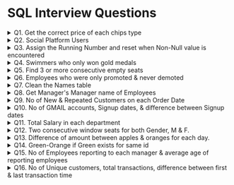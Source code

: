 # SQL Interview Questions
<details>
  <summary>Q1. Get the correct price of each chips type</summary>
  
  #### Problem Statement:
  Write a query to get the listed chips in order of their amounts respectively, if there is no chips mentioned then the amount should be skipped.<br />
    
  #### Table Schema, Sample Input, and output
  
  `Chips` **Table**
  
  | Column Name   | Type     |
  | :------------ |:---------|
  | Chips         | VARCHAR  |
  | Amt           | VARCHAR  |

  **Table Creation:**
  ```sql
  CREATE TABLE Chips_tbl (
    Chips VARCHAR(500),
    Amount VARCHAR(500)
  );
  
  INSERT INTO Chips_tbl(Chips, Amount) VALUES
  ('lays1, uncle_chips1, kurkure1', '10,20,30'),
  ('wafferrs2', '40,50'),
  ('potatochips3, hotchips3, balaji3', '60,70,80');
  ```
  
  **Sample Input:**
  `Chips`
  
  | Chips    | Amt      |
  | :--- | :--- |
  | lays1, uncle_chips1, kurkure1 | 10,20,30 |
  | wafferrs2 | 40,50 |
  | potatochips3, hotchips3, balaji3 | 60,70,80 |

  **Sample Output:**
  | Chips_List | Amt |
  | :--- | :--- |
  | lays1 | 10  |
  | uncle_chips1 | 20  |
  | kurkure1 |  30 |
  | wafferrs2 | 40  |
  | potatochips3 | 60  |
  | hotchips3 |  70 |
  | balaji3   |  80 |

  ```sql
  -- Split the Chips column into multiple rows by delimiter & CROSS APPLY with Main Table
  WITH CTE_Chips AS (
    SELECT T.Chips, C.Ordinal, TRIM(C.Value) AS Chips_List
    FROM Chips_tbl T
    CROSS APPLY STRING_SPLIT(Chips,',',1) C
  ),
  -- Split the Amount column into multiple rows by delimiter & CROSS APPLY with Main Table
  CTE_Amt AS (
    SELECT T.Chips, A.Ordinal, A.Value AS Amt
    FROM Chips_tbl T
    CROSS APPLY STRING_SPLIT(Amount,',',1) A
  )
  -- JOIN both the CTEs on Main Table Chips Column & Ordinal/Index of each chips to identify the price
  SELECT Chips.Chips_List, Amt.Amt 
  FROM CTE_Chips Chips 
  INNER JOIN CTE_Amt Amt
  	ON Chips.Chips = Amt.Chips 
  	AND Chips.Ordinal = Amt.Ordinal;
  ```
</details>
<details>
  <summary>Q2. Social Platform Users</summary>
  
#### Problem Statement:
  Write a query to get the users who are viewers of both platforms, "*Twitch*" & "*Youtube*", and have *atleast once a minimum of 10mins watch time*.<br />
  
#### Table Schema, Sample Input, and output

  `Platforms` **Table**
  
  | Column Name   | Type     |
  | :------------ |:---------|
  | user_id       | INT      |
  | session_start | DATETIME |
  | session_end   | DATETIME |
  | platforms     | VARCHAR  |

  **Table Creation:**

  ```sql
  -- DDL Script for Table creation & loading the data
  CREATE TABLE NamasteSQL.tbl_Platform (
  	user_id INT NOT NULL,
  	session_start DATETIME,
  	session_end DATETIME,
  	platforms VARCHAR(20)
  );
  
  INSERT INTO NamasteSQL.tbl_Platform (user_id, session_start, session_end, platforms) VALUES
  (0, '2020-08-11 05:51:31.000', '2020-08-11 05:54:45.000', 'Twitch'),
  (0, '2020-03-11 03:01:40.000', '2020-03-11 03:01:59.000', 'Twitch'),
  (0, '2020-08-11 03:50:45.000', '2020-08-11 03:55:59.000', 'Youtube'),
  (1, '2020-11-19 06:24:24.000', '2020-11-19 07:24:38.000', 'Youtube'),
  (1, '2020-11-20 06:59:57.000', '2020-11-20 07:20:11.000', 'Twitch'),
  (2, '2020-07-11 03:36:54.000', '2020-07-11 03:37:08.000', 'OTT'),
  (2, '2020-11-14 03:36:05.000', '2020-11-14 03:39:19.000', 'Youtube'),
  (2, '2020-07-11 14:32:19.000', '2020-07-11 14:42:33.000', 'Youtube'),
  (3, '2020-11-26 11:41:47.000', '2020-11-26 11:52:01.000', 'Twitch'),
  (3, '2020-10-11 22:15:14.000', '2020-10-11 22:18:28.000', 'Youtube');
  ```

  **Sample Input:**
  `Platforms` 
  | user_id    | session_start      | session_end   | platforms |
  | :--- | :--- | :---| :--- |
  | 0 | 2020-08-11 05:51:31.000 | 2020-08-11 05:54:45.000 | Twitch |
  | 0 | 2020-03-11 03:01:40.000 | 2020-03-11 03:01:59.000 | Twitch |
  | 0 | 2020-08-11 03:50:45.000 | 2020-08-11 03:55:59.000 | Youtube |
  | 1 | 2020-11-19 06:24:24.000 | 2020-11-19 07:24:38.000 | Youtube |
  | 1 | 2020-11-20 06:59:57.000 | 2020-11-20 07:20:11.000 | Twitch |
  | 2 | 2020-07-11 03:36:54.000 | 2020-07-11 03:37:08.000 | OTT |
  | 2 | 2020-11-14 03:36:05.000 | 2020-11-14 03:39:19.000 | Youtube |
  | 2 | 2020-07-11 14:32:19.000 | 2020-07-11 14:42:33.000 | Youtube |
  | 3 | 2020-11-26 11:41:47.000 | 2020-11-26 11:52:01.000 | Twitch |
  | 3 | 2020-10-11 22:15:14.000 | 2020-10-11 22:18:28.000 | Youtube |

  **Sample Output:**
  | user_id |
  | :--- |
  | 1 |
  | 3 |

  
  **Solution:**<br />
  `Method 1`
  ```sql
  -- Approach 1 - Using GROUP BY, CTE & INNER JOIN
  WITH cte_users AS (
  	-- Get the users of two platforms (Twitch & Youtube)
  	SELECT user_id
  	FROM NamasteSQL.tbl_Platform
  	WHERE platforms IN ('Twitch', 'Youtube')
  	GROUP BY user_id
  	HAVING COUNT(DISTINCT platforms) = 2
  ),
  cte_duration AS (
  	-- Get the users who have at least 10mins of watch time on either Twitch or Youtube
  	SELECT user_id
  	FROM NamasteSQL.tbl_Platform
  	WHERE platforms IN ('Twitch', 'Youtube')
  	AND DATEDIFF(MINUTE, session_start, session_end) >= 10
  )
  -- Final query to find the users of both platforms who have at least 10mins of watch time once
  SELECT DISTINCT u.user_id
  FROM cte_users u INNER JOIN cte_duration d
  ON u.user_id = d.user_id;
  ```

  `Method 2`
  ```sql
  -- Approach 2 - Using DENSE_RANK() & INNER JOIN
  SELECT DISTINCT D.user_id
  FROM NamasteSQL.tbl_Platform D
  INNER JOIN (
  	SELECT user_id, DENSE_RANK() OVER(PARTITION BY user_id ORDER BY platforms) AS drank
  	FROM NamasteSQL.tbl_Platform
  	WHERE platforms IN ('Twitch', 'Youtube')
  ) U ON D.user_id = U.user_id
  WHERE DATEDIFF(MINUTE, D.session_start, D.session_end) >= 10
  AND u.drank = 2;
  ``` 
</details>
<details>
  <summary>Q3. Assign the Running Number and reset when Non-Null value is encountered</summary>
  
#### Problem Statement:
  Write a query to get the Running number when the flag encounters a NULL & again reset it for the next subsequent follow-up when it encounters a Non-NULL value.<br />
  
#### Table Schema, Sample Input, and output

  `Log_tbl` **Table**
  
  | Column Name   | Type     |
  | :------------ |:---------|
  | id            | INT      |
  | date          | DATE     |
  | flag          | INT      |

  **Table Creation:**

  ```sql
  -- DDL Script for Table creation & loading the data
  CREATE TABLE NamasteSQL.Log_tbl (
  	id INT,
  	date DATE,
  	flag INT
  );
  
  INSERT INTO NamasteSQL.Log_tbl (id, date, flag) VALUES
  (1, '2019-01-01', null),
  (1, '2019-01-02', null),
  (1, '2019-01-03', null),
  (1, '2019-01-04', 1),
  (1, '2019-01-05', null),
  (1, '2019-01-06', null),
  (1, '2019-01-07', 1),
  (2, '2019-01-02', 1),
  (2, '2019-01-03', null),
  (2, '2019-01-04', 1),
  (2, '2019-01-05', null),
  (2, '2019-01-06', null);
  ```

  **Sample Input:**
  `Log_tbl`
  | id    | date      | flag   |
  | :--- | :--- | :--- |
  |1 | 2019-01-01 | null |
  |1 | 2019-01-02 | null |
  |1 | 2019-01-03 | null |
  |1 | 2019-01-04 | 1 |
  |1 | 2019-01-05 | null |
  |1 | 2019-01-06 | null |
  |1 | 2019-01-07 | 1 |
  |2 | 2019-01-02 | 1 |
  |2 | 2019-01-03 | null |
  |2 | 2019-01-04 | 1 |
  |2 | 2019-01-05 | null |
  |2 | 2019-01-06 | null |

  **Sample Output:**
  | id   | date | flag | running_num |
  | :--- | :--- | :--- | :--- |
  |1 | 2019-01-01 | null | 1 |
  |1 | 2019-01-02 | null | 2 |
  |1 | 2019-01-03 | null | 3 |
  |1 | 2019-01-04 | 1 | null |
  |1 | 2019-01-05 | null | 1 |
  |1 | 2019-01-06 | null | 2 |
  |1 | 2019-01-07 | 1 | null |
  |2 | 2019-01-02 | 1 | null |
  |2 | 2019-01-03 | null | 1 |
  |2 | 2019-01-04 | 1 | null |
  |2 | 2019-01-05 | null | 1 |
  |2 | 2019-01-06 | null | 2 |

  **Solution**
  ```sql
	-- Assigning the row number for each record, and row number order by date for partitions (with & without flag value NULL)
	-- Perform rnum1 - rnum2 to get the different value assigned to each group of NULL records and add new row number to get running number
	WITH cte_data AS (
		SELECT 
			 id
			,date
			,flag
			,ROW_NUMBER() OVER(ORDER BY date, id) AS rnum1
			,ROW_NUMBER() OVER(PARTITION BY id, (CASE WHEN flag IS NULL THEN 1 ELSE 0 END) ORDER BY date) AS rnum2
		FROM NamasteSQL.Log_tbl
	)

	SELECT 
		 id
		,date
		,flag
		,CASE
			WHEN flag IS NULL THEN
	  			ROW_NUMBER() OVER(PARTITION BY id, rnum1-rnum2 ORDER BY id, date)
			ELSE NULL
		 END AS running_num
	FROM cte_data
	ORDER BY id, date;
  ```
</details>
<details>
  <summary>Q4. Swimmers who only won gold medals</summary>
  
#### Problem Statement:
  Write a query to find the *no of gold medals per swimmer for swimmer who ONLY won gold medals*.<br />
  
#### Table Schema, Sample Input, and output

  `Players` **Table**
  
  | Column Name   | Type     |
  | :------------ |:---------|
  | id     | INT      |
  | event  | VARCHAR  |
  | year   | SMALLINT |
  | gold   | VARCHAR  |
  | silver | VARCHAR  |
  | bronze | VARCHAR  |

  **Table Creation:**

  ```sql
  -- DDL Script for Table creation & loading the data
  CREATE TABLE NamasteSQL.Players(
	id INT,
	event VARCHAR(200),
	year SMALLINT,
	gold VARCHAR(25),
	silver VARCHAR(25),
	bronze VARCHAR(25)
  );
  
  INSERT INTO NamasteSQL.Players(id, event, year, gold, silver, bronze) VALUES
  (1, '100m', '2016', 'Amthhew', 'Donald', 'Barbara'),
  (2, '200m', '2016', 'Nichole', 'Alvaro', 'janet'),
  (3, '500m', '2016', 'Charles', 'Nichole', 'Susana'),
  (4, '100m', '2016', 'Ronald', 'maria', 'paula'),
  (5, '200m', '2016', 'Alfred', 'carol', 'Steven'),
  (6, '500m', '2016', 'Nichole', 'Alfred', 'Brandon'),
  (7, '100m', '2016', 'Charles', 'Dennis', 'Susana'),
  (8, '200m', '2016', 'Thomas', 'Dawn', 'catherine'),
  (9, '500m', '2016', 'Thomas', 'Dennins', 'paula'),
  (10, '100m', '2016', 'Charles', 'Dennis', 'Susana'),
  (11, '200m', '2016', 'jessica', 'Donald', 'Stefeney'),
  (12, '500m', '2016', 'Thomas', 'Steven', 'Catherine');
  ```

  **Sample Input:** <br />
  `Players`
  
  | id    | event  | year  | gold  |  silver  |  bronze |
  | :---  | :---   | :---  | :---  | :---     | :---    |
  |1 | 100m | 2016 | Amthhew | Donald | Barbara |
  |2 | 200m | 2016 | Nichole | Alvaro | janet |
  |3 | 500m | 2016 | Charles | Nichole | Susana |
  |4 | 100m | 2016 | Ronald | maria | paula |
  |5 | 200m | 2016 | Alfred | carol | Steven |
  |6 | 500m | 2016 | Nichole | Alfred | Brandon |
  |7 | 100m | 2016 | Charles | Dennis | Susana |
  |8 | 200m | 2016 | Thomas | Dawn | catherine |
  |9 | 500m | 2016 | Thomas | Dennins | paula |
  |10 | 100m | 2016 | Charles | Dennis | Susana |
  |11 | 200m | 2016 | jessica | Donald | Stefeney |
  |12 | 500m | 2016 | Thomas | Steven | Catherine |

  **Sample Output:**
  | player | no_of_gold |
  | :---   | :---       |
  | Amthhew | 1 |
  | Charles | 3 |
  | jessica | 1 |
  | Ronald  | 1 |
  | Thomas  | 3 |

  **Solution:**<br />
  `Method 1`
  ```sql
  -- Using LEFT JOIN & GROUP BY
  SELECT g.gold AS name, COUNT(*) AS no_of_gold
  FROM NamasteSQL.Players g
  LEFT JOIN NamasteSQL.Players s
    ON LOWER(g.gold) = LOWER(s.silver)
  LEFT JOIN NamasteSQL.Players b
    ON LOWER(g.gold) = LOWER(b.bronze)
  WHERE s.silver IS NULL AND b.bronze IS NULL
  GROUP BY g.gold;
  ```

  `Method 2`
  ```sql
  -- Using UNION ALL & CTE
  WITH silver_bronze_players AS (
	SELECT DISTINCT silver AS name
	FROM NamasteSQL.Players
	UNION ALL
	SELECT DISTINCT bronze AS name
	FROM NamasteSQL.Players
  )
  SELECT gold AS player, COUNT(*) AS no_of_gold
  FROM NamasteSQL.Players
  WHERE LOWER(gold) NOT IN (
	SELECT LOWER(name)
	FROM silver_bronze_players
  )
  GROUP BY gold;
  ``` 
</details>
<details>
  <summary>Q5. Find 3 or more consecutive empty seats</summary>
  
#### Problem Statement:
  Write a query to get the *list of 3 or more Consecutive empty seats*.<br />
  
#### Table Schema, Sample Input, and output

  `Seats` **Table**
  
  | Column Name | Type   |
  | :-------- |:-------  |
  | seat_no   | SMALLINT |
  | is_empty  | CHAR     |

  **Table Creation:**

  ```sql
  -- DDL Script for Table creation & loading the data
  CREATE TABLE NamasteSQL.Seats (
	seat_no SMALLINT,
	is_empty CHAR(1)
  );
  
  INSERT INTO NamasteSQL.Seats(seat_no, is_empty) VALUES
  (1, 'N'),
  (2, 'Y'),
  (3, 'N'),
  (4, 'Y'),
  (5, 'Y'),
  (6, 'Y'),
  (7, 'N'),
  (8, 'Y'),
  (9, 'Y'),
  (10, 'Y'),
  (11, 'Y'),
  (12, 'N'),
  (13, 'Y'),
  (14, 'Y');
  ```

  **Sample Input:** <br />
  `Seats` 
  | seat_no | is_empty |
  | :---    | :---     |
  |1 | N |
  |2 | Y |
  |3 | N |
  |4 | Y |
  |5 | Y |
  |6 | Y |
  |7 | N |
  |8 | Y |
  |9 | Y |
  |10 | Y |
  |11 | Y |
  |12 | N |
  |13 | Y |
  |14 | Y |

  **Sample Output:**
  | seat_no | is_empty |
  | :---    | :---     |
  |4 | Y |
  |5 | Y |
  |6 | Y |
  |8 | Y |
  |9 | Y |
  |10 | Y |
  |11 | Y |

  **Solution**
  ```sql
  WITH empty_seats AS (
	SELECT 
		 seat_no
		,is_empty
		,seat_no - ROW_NUMBER() OVER(ORDER BY seat_no) AS diff
	FROM NamasteSQL.Seats
	WHERE is_empty='Y'
  )

  SELECT
	 seat_no
	,is_empty
  FROM empty_seats empty
  INNER JOIN (
	SELECT diff
	FROM empty_seats
	GROUP BY diff
	HAVING COUNT(*) >= 3 ) empty3
  ON empty.diff = empty3.diff;
  ```
</details>
<details>
  <summary>Q6. Employees who were only promoted & never demoted</summary>
  
#### Problem Statement:
  Write a query to print only those employee names who were *only promoted & never demoted*.<br />
  
#### Table Schema, Sample Input, and output

  `Employee_tbl` **Table**
  
  | Column Name    | Type     |
  | :------------  |:---------|
  | emp_name       | VARCHAR  |
  | promotion_date | DATE     |
  | position       | VARCHAR  |

  `Designation_tbl` **Table**
  
  | Column Name    | Type     |
  | :------------  |:---------|
  | designation_order | SMALLINT |
  | designation       | VARCHAR  |
  
  **Table Creation:**

  ```sql
  -- DDL Script for Table creation & loading the data
  CREATE TABLE NamasteSQL.Employee_tbl(
	emp_name VARCHAR(20),
	promotion_date DATE,
	position VARCHAR(20)
  );
  
  INSERT INTO NamasteSQL.Employee_tbl(emp_name, promotion_date, position) VALUES
  ('A', '1999-10-10', 'Clerk'),
  ('A', '1999-12-10', 'Agent'),
  ('A', '2000-02-01', 'Clerk'),
  ('B', '2000-01-01', 'Agent'),
  ('B', '2000-02-02', 'Assistant Manager'),
  ('B', '2000-05-15', 'Manager'),
  ('C', '2000-05-01', 'Assistant Manager'),
  ('C', '2000-05-06', 'Agent'),
  ('D', '2000-02-01', 'Agent'),
  ('D', '2000-05-10', 'Assistant Manager'),
  ('D', '2000-06-15', 'Head Manager');
  
  CREATE TABLE NamasteSQL.Designaton_tbl(
	designation_order SMALLINT,
	designation VARCHAR(20)
  );
  
  INSERT INTO NamasteSQL.Designaton_tbl(designation_order, designation) VALUES
  (1, 'Clerk'),
  (2, 'Agent'),
  (3, 'Assistant Manager'),
  (4, 'Manager'),
  (5, 'Head Manager');
  ```

  **Sample Input:**
  
  `Employee_tbl`
  
  | emp_name | promotion_date | position |
  | :---     | :---           | :---     |
  | A | 1999-10-10 | Clerk |
  | A | 1999-12-10 | Agent |
  | A | 2000-02-01 | Clerk |
  | B | 2000-01-01 | Agent |
  | B | 2000-02-02 | Assistant Manager |
  | B | 2000-05-15 | Manager |
  | C | 2000-05-01 | Assistant Manager |
  | C | 2000-05-06 | Agent |
  | D | 2000-02-01 | Agent |
  | D | 2000-05-10 | Assistant Manager |
  | D | 2000-06-15 | Head Manager |
  
  `Designaton_tbl`
  | designation_order | designation |
  | :---              | :---        |
  | 1 | Clerk |
  | 2 | Agent |
  | 3 | Assistant Manager |
  | 4 | Manager |
  | 5 | Head Manager |

  **Sample Output:**
  | emp_name |
  | :--- |
  | B |
  | D |

  **Solution:**
  ```sql
  WITH emp_position AS (
	SELECT 
	   e.emp_name
	  ,e.promotion_date
	  ,e.position
	  ,d.designation_order
	  ,ROW_NUMBER() OVER(PARTITION BY e.emp_name ORDER BY e.promotion_date) AS pro_num
	  ,ROW_NUMBER() OVER(PARTITION BY e.emp_name ORDER BY d.designation_order) AS pos_num
	FROM NamasteSQL.Employee_tbl e
	LEFT JOIN NamasteSQL.Designaton_tbl d
	ON e.position = d.designation
  )
  SELECT DISTINCT emp_name
  FROM emp_position
  WHERE pro_num - pos_num = 0;
  ```
</details>
<details>
  <summary>Q7. Clean the Names table</summary>
  
#### Problem Statement:
  Write a query to clean the input table - Names and provide the First name & Last name as shown in the sample output.<br />
  
#### Table Schema, Sample Input, and output

  `Names` **Table**
  
  | Column Name | Type     |
  | :--------   |:---------|
  | name        | VARCHAR  |
  
  **Table Creation:**

  ```sql
  -- DDL Script for Table creation & loading the data
  CREATE TABLE NamasteSQL.Names(
    name VARCHAR(20)
  );
  
  INSERT INTO NamasteSQL.Names VALUES
  ('AsHiSh dEv'),
  ('KuMar SinGh'),
  ('JohN dOe'),
  ('VaibHAVi IYER'),
  ('kiRAn RaO');
  ```

  **Sample Input:** 
  
  `Names`  
  | name |
  | :--- |
  | AsHiSh dEv |
  | KuMar SinGh |
  | JohN dOe |
  | VaibHAVi IYER |
  | kiRAn RaO |

  **Sample Output:**
  | first_name | last_name |
  | :---       | :---      |
  | Ashish | Dev |
  | Kumar | Singh |
  | John | Doe |
  | Vaibhavi | Iyer |
  | Kiran | Rao |

  **Solution:**<br />
  `Approach1`
  ```sql
  -- Using PARSENAME, REPLACE, LOWER, UPPER, LEFT, RIGHT, and LEN
  WITH cte_names AS (
    SELECT
       LOWER(PARSENAME(REPLACE(name,' ','.'),2)) AS fname
      ,LOWER(PARSENAME(REPLACE(name,' ','.'),1)) AS lname
    FROM NamasteSQL.Names
  )

  SELECT 
     UPPER(LEFT(fname,1))+RIGHT(fname,LEN(fname)-1) AS first_name
    ,UPPER(LEFT(lname,1))+RIGHT(lname,LEN(lname)-1) AS last_name
  FROM cte_names;
  ```
  
  `Approach2`
  ```sql
  -- Using CHARINDEX, SUBSTRING, LOWER, UPPER, and LEN
  WITH cte_names AS (
    SELECT
       LOWER(SUBSTRING(name, 1, CHARINDEX(' ', name)-1)) AS fname
      ,LOWER(SUBSTRING(name, CHARINDEX(' ', name)+1, LEN(name) - CHARINDEX(' ', name))) AS lname
    FROM NamasteSQL.Names)

  SELECT 
     UPPER(SUBSTRING(fname,1,1))+SUBSTRING(fname,2,LEN(fname)-1) AS first_name
    ,UPPER(SUBSTRING(lname,1,1))+SUBSTRING(lname,2,LEN(lname)-1) AS last_name
  FROM cte_names;
  ```
</details>
<details>
  <summary>Q8. Get Manager's Manager name of Employees</summary>
  
#### Problem Statement:
  Write a query to get the the Manager's - N+1 names mapped from the table, also display only those records whose length of Employee names is greater than or
  equal to their N+2 names.<br />
  
  `Refer below mapping:` <br />
  - Employee -> Manager = N+1
  - Employee -> Manager's -> Manager = N+2
	 
#### Table Schema, Sample Input, and output

  `Employee_mapping` **Table**
  
  | Column Name | Type     |
  | :--------   |:---------|
  | id          | SMALLINT |
  | emp_name    | VARCHAR  |
  | manager_id  | SMALLINT |
  
  **Table Creation:**

  ```sql
  -- DDL Script for Table creation & loading the data
  CREATE TABLE NamasteSQL.Employee_mapping(
    id smallint,
    emp_name VARCHAR(20),
    manager_id smallint
  );
  
  INSERT INTO NamasteSQL.Employee_mapping VALUES
  (1, 'ajay', 3),
  (2, 'shalini', 1),
  (3, 'vikas', 2),
  (4, 'akshay', 5),
  (5, 'pooja', 6),
  (6, 'ritvik', 4);
  ```

  **Sample Input:** <br />  
  `Employee_mapping`  
  | id   | emp_name | manager_id |
  | :--- | :---     | :---       |
  | 1 | ajay | 3 |
  | 2 | shalini | 1 |
  | 3 | vikas | 2 |
  | 4 | akshay | 5 |
  | 5 | pooja | 6 |
  | 6 | ritvik | 4 |

  **Sample Output:**
  | emp_name | managers_manager |
  | :---     | :---    |
  | shalini  |	vikas  |
  | vikas	 |  ajay   |
  | akshay   |	ritvik |
  | ritvik   |	pooja  |

  **Solution:**
  ```sql
  -- Using JOIN to get Manager's Manager name of an employee
  SELECT
     e.emp_name
    ,m2.emp_name AS managers_manager
  FROM NamasteSQL.Employee_mapping e
  LEFT JOIN NamasteSQL.Employee_mapping m
    ON e.manager_id = m.id
  LEFT JOIN NamasteSQL.Employee_mapping m2
    ON m.manager_id = m2.id
  WHERE LEN(e.emp_name) >= LEN(m2.emp_name);
  ```
</details>
<details>
  <summary>Q9. No of New & Repeated Customers on each Order Date</summary>
  
#### Problem Statement:
  Write a query to find the total customers, new customers, and repeted customers for each order date.<br />
	 
#### Table Schema, Sample Input, and output

  `Orders` **Table** <br />  
  | Column Name  | Type          |
  | :--------    |:---------     |
  | order_id     | INT, IDENTITY |
  | customer_id  | INT           |
  | order_date   | DATE          |
  | order_amount | INT           |
  
  **Table Creation:** <br />
  ```sql
  -- DDL Script for Table creation & loading the data
  CREATE TABLE NamasteSQL.Orders(
	order_id INT IDENTITY(1,1),
	customer_id INT,
	order_date DATE,
	order_amount INT
  );
  
  INSERT INTO NamasteSQL.Orders(customer_id, order_date, order_amount) VALUES
  (100, '2022-01-01', 2000),
  (200, '2022-01-01', 2500),
  (300, '2022-01-01', 2100),
  (100, '2022-01-02', 2000),
  (400, '2022-01-02', 2200),
  (500, '2022-01-02', 2700),
  (100, '2022-01-03', 3000),
  (400, '2022-01-03', 1000),
  (600, '2022-01-03', 3000);
  ```

  **Sample Input:** <br />  
  `Orders`  
  | order_id   | customer_id | order_date | order_amount |
  | :---       | :---        | :---       | :---         |
  | 1 | 100 | 2022-01-01 | 2000 |
  | 2 | 200 | 2022-01-01 | 2500 |
  | 3 | 300 | 2022-01-01 | 2100 |
  | 4 | 100 | 2022-01-02 | 2000 |
  | 5 | 400 | 2022-01-02 | 2200 |
  | 6 | 500 | 2022-01-02 | 2700 |
  | 7 | 100 | 2022-01-03 | 3000 |
  | 8 | 400 | 2022-01-03 | 1000 |
  | 9 | 600 | 2022-01-03 | 3000 |

  **Sample Output:**
  | order_date | total_customers | new_customers | repeated_customers |
  | :---       | :---            | :---          | :---               |
  | 2022-01-01 | 3 | 3 | 0 |
  | 2022-01-02 | 3 | 2 | 1 |
  | 2022-01-03 | 3 | 1 | 2 |

  **Solution:** <br />
  `Method 1`
  ```sql
  -- Using JOIN & GROUP BY
  WITH first_order AS (
    SELECT
       customer_id
	  ,MIN(order_date) AS first_order_date
    FROM NamasteSQL.Orders
    GROUP BY customer_id
  )
  SELECT
    o.order_date
    ,COUNT(o.customer_id) AS total_customers
    ,SUM( CASE WHEN o.order_date = f.first_order_date THEN 1 ELSE 0 END ) AS new_customers
    ,SUM( CASE WHEN o.order_date > f.first_order_date THEN 1 ELSE 0 END ) AS repeated_customers
  FROM NamasteSQL.Orders o
  LEFT JOIN first_order f
  ON o.customer_id = f.customer_id
  GROUP BY o.order_date;
  ```
  
  `Method 2`
  ```sql
  -- Using ROW_NUMBER() & GROUP BY
  WITH order_entry AS (
    SELECT
       customer_id
      ,order_date
      ,ROW_NUMBER() OVER(PARTITION BY customer_id ORDER BY order_date) AS order_no
    FROM NamasteSQL.Orders
  )
  SELECT
     order_date
    ,COUNT( customer_id ) AS total_customers
    ,SUM( CASE WHEN order_no = 1 THEN 1 ELSE 0 END ) AS new_customers
    ,SUM( CASE WHEN order_no > 1 THEN 1 ELSE 0 END ) AS repeated_customers
  FROM order_entry
  GROUP BY order_date;
  ```
</details>
<details>
  <summary>Q10. No of GMAIL accounts, Signup dates, & difference between Signup dates</summary>
  
#### Problem Statement:
  Write a query to find the *No of GMAIL accounts, Latest & First Signup date, difference between Latest & First Signup date*.<br />
	 
#### Table Schema, Sample Input, and output

  `email_signup` **Table** <br />  
  | Column Name | Type    |
  | :--------   |:------- |
  | id          | INT     |
  | email_id    | VARCHAR |
  | signup_date | DATE    |
  
  **Table Creation:** <br />
  ```sql
  -- DDL Script for Table creation & loading the data
  CREATE TABLE NamasteSQL.email_signup (
	id INT,
	email_id VARCHAR(100),
	signup_date DATE
  );

  INSERT INTO NamasteSQL.email_signup(id, email_id, signup_date) VALUES
  (1, 'Rajesh@Gmail.com', '2022-02-01'),
  (2, 'Rakesh_gmail@rediffmail.com', '2023-01-22'),
  (3, 'Hitest@Gmail.com', '2020-09-08'),
  (4, 'Salil@Gmmail.com', '2019-07-05'),
  (5, 'Himanshu@Yahoo.com', '2023-05-09'),
  (6, 'Hitesh@Twitter.com', '2015-01-01'),
  (7, 'Rakesh@facebook.com', null);
  ```

  **Sample Input:** <br />  
  `email_signup`  
  | id   | email_id | signup_date |
  | :--- | :---     | :---        |
  | 1 | Rajesh@Gmail.com | 2022-02-01 |
  | 2 | Rakesh_gmail@rediffmail.com | 2023-01-22 |
  | 3 | Hitest@Gmail.com | 2020-09-08 |
  | 4 | Salil@Gmmail.com | 2019-07-05 |
  | 5 | Himanshu@Yahoo.com | 2023-05-09 |
  | 6 | Hitesh@Twitter.com | 2015-01-01 |
  | 7 | Rakesh@facebook.com | null |

  **Sample Output:**
  | gmail_accounts | latest_signup_date | first_signup_date | diff_in_days |
  | :---           | :---               | :---              | :---         |
  | 2              | 2022-02-01         | 2020-09-08        | 511          |

  **Solution:**<br />
  `Method 1`
  ```sql
  -- Using CHARINDEX & SUBSTRING
  SELECT
     COUNT(id) AS gmail_accounts
    ,MAX(signup_date) AS latest_signup_date
    ,MIN(signup_date) AS first_signup_date
    ,DATEDIFF(day, MIN(signup_date), MAX(signup_date)) AS diff_in_days
  FROM NamasteSQL.email_signup
  WHERE LOWER(SUBSTRING(email_id, CHARINDEX('@',email_id)+1,9)) = 'gmail.com';
  ```
  
  `Method 2`
  ```sql
  -- Using LOWER
  SELECT
     COUNT(id) AS gmail_accounts
    ,MAX(signup_date) AS latest_signup_date
    ,MIN(signup_date) AS first_signup_date
    ,DATEDIFF(day, MIN(signup_date), MAX(signup_date)) AS diff_in_days
  FROM NamasteSQL.email_signup
  WHERE LOWER(email_id) LIKE '%gmail.com';
  ```
  
  `Optional`<br />
  *If the requirement is to find the data across each email domain, then we may use below query.*<br />
  ```sql
  SELECT
     RIGHT(email_id, LEN(email_id) - CHARINDEX('@',email_id)) AS email_domain
    ,COUNT(id) AS email_accounts
    ,MAX(signup_date) AS latest_signup_date
    ,MIN(signup_date) AS first_signup_date
    ,DATEDIFF(day, MIN(signup_date), MAX(signup_date)) AS diff_in_days
  FROM NamasteSQL.email_signup
  GROUP BY RIGHT(email_id, LEN(email_id) - CHARINDEX('@',email_id));
  ```
</details>
<details>
  <summary>Q11. Total Salary in each department</summary>
  
#### Problem Statement:
  Write a query to print *The total salary for each department*.<br />
	 
#### Table Schema, Sample Input, and output

  `Dept_tbl` **Table** <br />  
  | Column Name | Type    |
  | :--------   |:------- |
  | id_deptname | VARCHAR |
  | emp_name    | VARCHAR |
  | salary      | INT     |
  
  **Table Creation:** <br />
  ```sql
  -- DDL Script for Table creation & loading the data
  CREATE TABLE NamasteSQL.Dept_tbl(
	id_deptname VARCHAR(20),
	emp_name VARCHAR(25),
	salary INT
  );

  INSERT INTO NamasteSQL.Dept_tbl(id_deptname, emp_name, salary) VALUES
  ('1111-MATH', 'RAHUL', 10000),
  ('1111-MATH', 'RAKESH', 20000),
  ('2222-SCIENCE', 'AKASH', 10000),
  ('222-SCIENCE', 'ANDREW', 10000),
  ('22-CHEM', 'ANKIT', 25000),
  ('3333-CHEM', 'SONIKA', 12000),
  ('4444-BIO', 'HITESH', 2300),
  ('44-BIO', 'AKSHAY', 10000);
  ```

  **Sample Input:**  
  `Dept_tbl`  
  | id_deptname | emp_name | salary |
  | :---        | :---     | :---   |
  | 1111-MATH | RAHUL | 10000 |
  | 1111-MATH | RAKESH | 20000 |
  | 2222-SCIENCE | AKASH | 10000 |
  | 222-SCIENCE | ANDREW | 10000 |
  | 22-CHEM | ANKIT | 25000 |
  | 3333-CHEM | SONIKA | 12000 |
  | 4444-BIO | HITESH | 2300 |
  | 44-BIO | AKSHAY | 10000 |

  **Sample Output:**
  | dept_name | total_salary |
  | :---      | :---         |
  | BIO |	12300 |
  | CHEM | 37000 |
  | MATH | 30000 |
  | SCIENCE | 20000 |

  **Solution:**<br />
  `Method 1`
  ```sql
  -- Using SUBSTRING, CHARINDEX, LEN, GROUP BY
  SELECT 
     SUBSTRING(id_deptname, CHARINDEX('-', id_deptname)+1, LEN(id_deptname) - CHARINDEX('-', id_deptname)) AS dept_name
    ,SUM(salary) AS total_salary
  FROM NamasteSQL.Dept_tbl
  GROUP BY SUBSTRING(id_deptname, CHARINDEX('-', id_deptname)+1, LEN(id_deptname) - CHARINDEX('-', id_deptname));
  ```
  
  `Method 2`
  ```sql
  -- Using RIGHT, CHARINDEX, LEN, GROUP BY
  SELECT 
     RIGHT(id_deptname, LEN(id_deptname) - CHARINDEX('-', id_deptname)) AS dept_name
    ,SUM(salary) AS total_salary
  FROM NamasteSQL.Dept_tbl
  GROUP BY RIGHT(id_deptname, LEN(id_deptname) - CHARINDEX('-', id_deptname));
  ```
  
  `Method 3`
  ```sql
  -- Using PARSENAME, REPLACE, GROUP BY
  SELECT 
     PARSENAME(REPLACE(id_deptname, '-', '.'),1) AS dept_name
    ,SUM(salary) AS total_salary
  FROM NamasteSQL.Dept_tbl
  GROUP BY PARSENAME(REPLACE(id_deptname, '-', '.'),1);  
  ```
  
  `Method 4`
  ```sql
  -- Using STRING_SPLIT, GROUP BY
  SELECT 
     value AS dept_name
    ,SUM(salary) AS total_salary
  FROM Dept_tbl 
  CROSS APPLY STRING_SPLIT(id_deptname, '-', 1)
  WHERE ordinal = 2
  GROUP BY value;  
  ```
</details>
<details>
  <summary>Q12. Two consecutive window seats for both Gender, M & F.</summary>
  
#### Problem Statement:
  Write a query to get *The two consecutive window seats for both Gender, "M" & "F", also assign Ranks from the Highest Seat no. to the Lowest Seat no*.<br />
	 
#### Table Schema, Sample Input, and output

  `Seats_tbl` **Table** <br />  
  | Column Name | Type     |
  | :--------   |:-------  |
  | gender      | CHAR     |
  | window_seat | SMALLINT |
  
  **Table Creation:** <br />
  ```sql
  -- DDL Script for Table creation & loading the data
  CREATE TABLE NamasteSQL.Seats_tbl(
    gender CHAR(1),
    window_seat SMALLINT
  );
  
  INSERT into NamasteSQL.seats_tbl values
  ('M', 1),
  ('F', 2),
  ('M', 3),
  ('M', 4),
  ('F', 5),
  ('F', 6),
  ('M', 7);
  ```

  **Sample Input:**  
  `Seats_tbl`  
  | gender | window_seat |
  | :---   | :---        |
  | M | 1 |
  | F | 2 |
  | M | 3 |
  | M | 4 |
  | F | 5 |
  | F | 6 |
  | M | 7 |

  **Sample Output:**
  | gender | window_seat | rnk  |
  | :---   | :---        | :--- |
  | M	| 3	| 2 |
  | M	| 4	| 1 |
  | F	| 5	| 2 |
  | F	| 6	| 1 |

  **Solution:**<br />
  ```sql
  -- Assign the ROW_NUMBER for each seat occupied PARTITION BY gender.
  -- Calculate the difference between Seat_No & ROW_NUMBER
  WITH window_seats AS (
    SELECT
      gender
     ,window_seat
     ,window_seat - ROW_NUMBER() OVER(PARTITION BY gender ORDER BY window_seat) AS diff
    FROM NamasteSQL.Seats_tbl
  ),
  -- If the diff is same i.e window seats occupied consecutively
  conseq_seats AS (
    SELECT
      gender
     ,diff
    FROM window_seats
    GROUP BY gender, diff
    HAVING COUNT(*) >= 2)
  -- Join Window Seats with Consecutive Seats to identify the result
  SELECT
     w.gender
    ,w.window_seat
    ,ROW_NUMBER() OVER(PARTITION BY w.gender ORDER BY window_seat DESC) AS rnk
  FROM window_seats w
  INNER JOIN conseq_seats c
     ON w.diff = c.diff AND w.gender = c.gender
  ORDER BY w.window_seat;
  ```
</details>
<details>
  <summary>Q13. Difference of amount between apples & oranges for each day.</summary>
  
#### Problem Statement:
  Write a query to get *The difference of amount between apples & oranges for each day*.<br />
	 
#### Table Schema, Sample Input, and output

  `Sales_tbl` **Table** <br />  
  | Column Name | Type     |
  | :--------   |:-------  |
  | sales_date  | DATE     |
  | fruits      | VARCHAR  |
  | sold_num    | SMALLINT |
  
  **Table Creation:** <br />
  ```sql
  -- DDL Script for Table creation & loading the data
  CREATE TABLE NamasteSQL.Sales_tbl(
	sales_date DATE,
	fruits VARCHAR(25),
	sold_num SMALLINT
  );

  INSERT INTO NamasteSQL.Sales_tbl(sales_date, fruits, sold_num) VALUES
  ('2020-05-01', 'apples', 10),
  ('2020-05-01', 'oranges', 8),
  ('2020-05-02', 'apples', 15),
  ('2020-05-02', 'oranges', 15),
  ('2020-05-03', 'apples', 20),
  ('2020-05-03', 'oranges', 0),
  ('2020-05-04', 'apples', 15),
  ('2020-05-04', 'oranges', 16);
  ```

  **Sample Input:**  
  `Sales_tbl`  
  | sales_date | fruits | sold_num |
  | :---       | :---   | :---     |
  | 2020-05-01 | apples | 10 |
  | 2020-05-01 | oranges | 8 |
  | 2020-05-02 | apples | 15 |
  | 2020-05-02 | oranges | 15 |
  | 2020-05-03 | apples | 20 |
  | 2020-05-03 | oranges | 0 |
  | 2020-05-04 | apples | 15 |
  | 2020-05-04 | oranges | 16 |

  **Sample Output:**
  | sales_date | diff | 
  | :---       | :--- |
  | 2020-05-01 | 2 |
  | 2020-05-02 | 0 |
  | 2020-05-03 | 20 |
  | 2020-05-04 | -1 |

  **Solution:**<br />  
  `Method 1`
  ```sql
  -- Using CTE for each fruit type and JOIN
  WITH apple_sales AS (
	SELECT sales_date, sold_num
	  FROM NamasteSQL.Sales_tbl
	 WHERE fruits = 'apples'
  ),
  orange_sales AS (
	SELECT sales_date, sold_num
	  FROM NamasteSQL.Sales_tbl
	 WHERE fruits = 'oranges'
  )
  SELECT a.sales_date, a.sold_num - o.sold_num AS diff
  FROM apple_sales a 
  LEFT JOIN orange_sales o
    ON a.sales_date = o.sales_date
  ORDER BY a.sales_date;
  ```
  
  `Method 2`
  ```sql
  -- Using CASE WHEN to generate the Fruit Sold_num as columns and
  -- CTE, GROUP BY for difference calculation 
  WITH fruit_Sales AS (
    SELECT 
	    sales_date
	   ,CASE WHEN fruits = 'apples' THEN sold_num ELSE 0 END AS apple_sales
	   ,CASE WHEN fruits = 'oranges' THEN sold_num ELSE 0 END AS orange_sales
    FROM NamasteSQL.Sales_tbl
  )
  SELECT
     sales_date
	,SUM(apple_sales) - SUM(orange_sales) AS diff
  FROM fruit_Sales
  GROUP BY sales_date
  ORDER BY sales_date;
  ```
  
  `Method 3`
  ```sql
  -- Simple CASE WHEN & GROUP BY
  SELECT
     Sales_date
	,SUM(CASE 
		  WHEN fruits = 'apples' THEN sold_num
		  WHEN fruits = 'oranges' THEN -sold_num
		 END
		) AS diff
  FROM NamasteSQL.Sales_tbl
  GROUP BY sales_date
  ORDER BY sales_date;  
  ```
</details>
<details>
  <summary>Q14. Green-Orange if Green exists for same id</summary>
  
#### Problem Statement:
  Write a query to get *Green-Orange if Green exists for same ids if not then display the respective color if its only Green*.<br />
	 
#### Table Schema, Sample Input, and output

  `Colors` **Table** <br />  
  | Column Name | Type     |
  | :--------   |:-------  |
  | id          | SMALLINT |
  | color       | VARCHAR  |
  
  **Table Creation:**
  ```sql
  -- DDL Script for Table creation & loading the data
  CREATE TABLE NamasteSQL.Colors(
    id SMALLINT,
    color VARCHAR(20)
  );

  INSERT INTO NamasteSQL.Colors(id, color) VALUES
  (1, 'Green'),
  (1, 'Green-Orange'),
  (2, 'Black'),
  (3, 'Blue'),
  (4, 'Red'),
  (5, 'Green'),
  (5, 'Green-Orange'),
  (6, 'Green'),
  (7, 'Green'),
  (8, 'Green'),
  (8, 'Green-Orange'),
  (9, 'Green'),
  (10, 'Green');
  ```

  **Sample Input:**  
  `Colors`  
  | id   | color    | 
  | :--- | :---     |
  | 1 | Green |
  | 1 | Green-Orange |
  | 2 | Black |
  | 3 | Blue |
  | 4 | Red |
  | 5 | Green |
  | 5 | Green-Orange |
  | 6 | Green |
  | 7 | Green |
  | 8 | Green |
  | 8 | Green-Orange |
  | 9 | Green |
  | 10 | Green |

  **Sample Output:**
  | id   | color |
  | :--- | :---  |
  | 1 | Green-Orange |
  | 5 | Green-Orange |
  | 6 | Green |
  | 7 | Green |
  | 8 | Green-Orange |
  | 9 | Green |
  | 10 | Green |

  **Solution:**
  ```sql
  -- JOIN green color result set with green-orange and if the id matches,
  -- get green-orange else green
  SELECT gc.id, ISNULL(c.color, gc.color) AS color
  FROM (
	SELECT id, color
	FROM NamasteSQL.Colors
	WHERE LOWER(color) = 'green'
  ) gc
  LEFT JOIN (
	SELECT id, color
	FROM NamasteSQL.Colors
	WHERE LOWER(color) = 'green-orange'
  ) c
  ON gc.id = c.id;
  ```
</details>
<details>
  <summary>Q15. No of Employees reporting to each manager & average age of reporting employees</summary>
  
#### Problem Statement:
  Write a query to report *The ids and the names of all managers, the no of employees who report directly to them, <br />
  and the average age of the reports rounded to the nearest integer*.<br />
	 
#### Table Schema, Sample Input, and output

  `Reportee_tbl` **Table** <br />  
  | Column Name | Type     |
  | :--------   |:-------  |
  | emp_id      | INT      |
  | emp_name    | VARCHAR  |
  | reports_to  | INT      |
  | age         | TINYINT  |
  
  **Table Creation:**
  ```sql
  -- DDL Script for Table creation & loading the data
  CREATE TABLE NamasteSQL.Reportee_tbl(
	emp_id INT,
	emp_name VARCHAR(30),
	reports_to INT,
	age TINYINT
  );

  INSERT INTO NamasteSQL.Reportee_tbl(emp_id, emp_name, reports_to, age) VALUES
  (9, 'Henry', null, 43),
  (6, 'Alice', 9, 41),
  (4, 'Bob', 9, 36),
  (2, 'Winston', null, 37);
  ```

  **Sample Input:**  
  `Reportee_tbl`  
  | emp_id | emp_name | reports_to | age  |
  | :---   | :---     | :---       | :--- |
  | 9 | Henry | null | 43 |
  | 6 | Alice | 9 | 41 |
  | 4 | Bob | 9 | 36 |
  | 2 | Winston | null | 37 |

  **Sample Output:**
  | emp_id | emp_name | reportee_Count | avg_age |
  | :---   | :---     | :---           | :---    | 
  | 9	   | Henry    |	2              | 39      |

  **Solution:**
  ```sql
  -- SELF JOIN the table on Manager_Id = Employee_Id and 
  -- find the no of reportees & average age
  SELECT
     r.emp_id
    ,r.emp_name
    ,COUNT(m.emp_id) AS reportee_Count
    ,CAST(ROUND(AVG(1.0*m.age),0) AS INT) AS avg_age
  FROM NamasteSQL.Reportee_tbl r
  INNER JOIN NamasteSQL.Reportee_tbl m
  ON m.reports_to=r.emp_id
  GROUP BY r.emp_id, r.emp_name;
  ```
</details>
<details>
  <summary>Q16. No of Unique customers, total transactions, difference between first & last transaction time</summary>
  
#### Problem Statement:
  Write a query to get the no of *unique names, no of transactions, and the difference between the first & last transaction occured on 02-01-2023.*
	 
#### Table Schema, Sample Input, and output

  `Transaction_tbl` **Table** <br />  
  | Column Name | Type     |
  | :--------   |:-------  |
  | name        | CHAR     |
  | trans_id    | INT      |
  | date_time   | DATETIME |
  
  **Table Creation:**
  ```sql
  -- DDL Script for Table creation & loading the data
  CREATE TABLE NamasteSQL.Transaction_tbl (
    name CHAR(1),
    trans_id INT,
    date_time DATETIME
  );

  INSERT INTO NamasteSQL.Transaction_tbl(name, trans_id, date_time) VALUES
  ('D', 8888, '2023-01-01 08:22:13.053'),
  ('A', 55, '2023-01-02 16:12:18.023'),
  ('D', 22, '2023-01-03 14:02:13.053'),
  ('R', 77, '2023-01-04 20:22:33.053'),
  ('H', 33, '2023-01-02 19:30:10.015'),
  ('H', 789, '2023-01-02 10:22:13.053'),
  ('I', 654, '2023-01-03 00:12:13.023'),
  ('P', 4489, '2023-01-04 00:22:15.013'),
  ('A', 2145, '2023-01-02 15:22:13.053');
  ```

  **Sample Input:**  
  `Transaction_tbl`  
  | name | trans_id | date_time |
  | :--- | :---     | :---      |
  | D    | 8888     | 2023-01-01 08:22:13.053 |
  | A    | 55       | 2023-01-02 16:12:18.023 |
  | D    | 22       | 2023-01-03 14:02:13.053 |
  | R    | 77       | 2023-01-04 20:22:33.053 |
  | H    | 33       | 2023-01-02 19:30:10.017 |
  | H    | 789      | 2023-01-02 10:22:13.053 |
  | I    | 654      | 2023-01-03 00:12:13.023 |
  | P    | 4489     | 2023-01-04 00:22:15.013 |
  | A    | 2145     | 2023-01-02 15:22:13.053 |

  **Sample Output:**
  | unique_names | trans | diff_in_mins |
  | :---         | :---  | :---         |
  | 2 | 4 | 548  |

  **Solution:**
  ```sql
  -- Applying COUNT DISTINCT in identifying the unique customers
  --  COUNT in identifying the total transactions
  --  MIN & MIX in identifying the first & last transaction time
  --  DATEDIFF to calculate the difference between first & last transaction time
  SELECT 
     COUNT(DISTINCT name) AS unique_names
    ,COUNT(trans_id) AS trans
    ,DATEDIFF(MINUTE, MIN(date_time), MAX(date_time)) AS diff_in_mins
  FROM NamasteSQL.Transaction_tbl
  WHERE CAST(date_time AS DATE) = '2023-01-02';
  ```
</details>